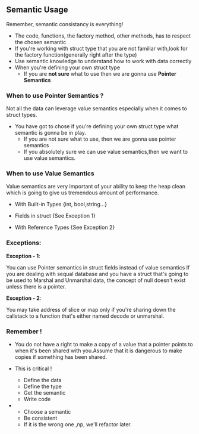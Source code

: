 ## Semantic Usage
Remember, semantic consistancy is everything!

* The code, functions, the factory method, other methods, has to respect the chosen semantic
* If you're working with struct type that you are not familiar with,look for the factory function(generally right after the type) 
* Use semantic knowledge to understand how to work with data correctly
* When you're defining your own struct type 
    * If you are **not sure** what to use then we are gonna use **Pointer Semantics** 

### When to use Pointer Semantics ?

Not all the data can leverage value semantics especially when it comes to struct types.

* You have got to chose if you're defining your own struct type what semantic is gonna be in play.
    * If you are not sure what to use, then we are gonna use pointer semantics
    * If you absolutely sure we can use value semantics,then we want to use value semantics.
 

### When to use Value Semantics 

Value semantics are very important of your ability to keep the heap clean which is going to give us tremendous amount of performance.

* With Built-in Types {int, bool,string...}

* Fields in struct {See Exception 1}

* With Reference Types {See Exception 2}

### Exceptions:

**Exception - 1**: 

You can use Pointer semantics in struct fields instead of value semantics If you are dealing with sequal database and you have a struct that's going to be used to Marshal and Unmarshal data, the concept of null doesn't exist unless there is a pointer.

**Exception - 2**:

You may take address of slice or map only if you're sharing down the callstack to a function that's either named decode or unmarshal.
 
 ### Remember !
 * You do not have a right to make a copy of a value that a pointer points to when it's been shared with you.Assume that it is dangerous to make copies if something has been shared.
 
 * This is critical !
    * Define the data
    * Define the type
    * Get the semantic
    * Write code
    
 * 
    * Choose a semantic
    * Be consistent
    * If it is the wrong one ,np, we'll refactor later.   